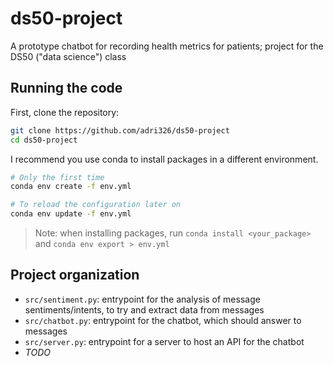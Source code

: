 # ds50-project

A prototype chatbot for recording health metrics for patients; project for the DS50 ("data science") class

## Running the code

First, clone the repository:

```sh
git clone https://github.com/adri326/ds50-project
cd ds50-project
```

I recommend you use conda to install packages in a different environment.

```sh
# Only the first time
conda env create -f env.yml

# To reload the configuration later on
conda env update -f env.yml
```

> Note: when installing packages, run `conda install <your_package>` and `conda env export > env.yml`

## Project organization

- `src/sentiment.py`: entrypoint for the analysis of message sentiments/intents,
    to try and extract data from messages
- `src/chatbot.py`: entrypoint for the chatbot, which should answer to messages
- `src/server.py`: entrypoint for a server to host an API for the chatbot
- *TODO*
